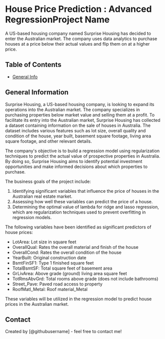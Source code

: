 # House Price Prediction : Advanced RegressionProject Name

A US-based housing company named Surprise Housing has decided to enter the Australian market. The company uses data analytics to purchase houses at a price below their actual values and flip them on at a higher price.

## Table of Contents
* [General Info](#general-information)


## General Information
Surprise Housing, a US-based housing company, is looking to expand its operations into the Australian market. The company specializes in purchasing properties below market value and selling them at a profit. To facilitate its entry into the Australian market, Surprise Housing has collected a dataset containing information on the sale of houses in Australia. The dataset includes various features such as lot size, overall quality and condition of the house, year built, basement square footage, living area square footage, and other relevant details.

The company's objective is to build a regression model using regularization techniques to predict the actual value of prospective properties in Australia. By doing so, Surprise Housing aims to identify potential investment opportunities and make informed decisions about which properties to purchase.

The business goals of the project include:

1. Identifying significant variables that influence the price of houses in the Australian real estate market.
2. Assessing how well these variables can predict the price of a house.
3. Determining the optimal value of lambda for ridge and lasso regression, which are regularization techniques used to prevent overfitting in regression models.

The following variables have been identified as significant predictors of house prices:
- LotArea: Lot size in square feet
- OverallQual: Rates the overall material and finish of the house
- OverallCond: Rates the overall condition of the house
- YearBuilt: Original construction date
- BsmtFinSF1: Type 1 finished square feet
- TotalBsmtSF: Total square feet of basement area
- GrLivArea: Above grade (ground) living area square feet
- TotRmsAbvGrd: Total rooms above grade (does not include bathrooms)
- Street_Pave: Paved road access to property
- RoofMatl_Metal: Roof material_Metal

These variables will be utilized in the regression model to predict house prices in the Australian market.

## Contact
Created by [@githubusername] - feel free to contact me!
